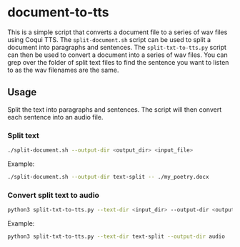 # document-to-tts

This is a simple script that converts a document file to a series of wav files using Coqui TTS. The `split-document.sh` script can be used to split a document into paragraphs and sentences. The `split-txt-to-tts.py` script can then be used to convert a document into a series of wav files.
You can grep over the folder of split text files to find the sentence you want to listen to as the wav filenames are the same.

## Usage

Split the text into paragraphs and sentences. The script will then convert each sentence into an audio file.

### Split text

```bash
./split-document.sh --output-dir <output_dir> <input_file>
```

Example:

```bash
./split-document.sh --output-dir text-split -- ./my_poetry.docx
```

### Convert split text to audio

```bash
python3 split-txt-to-tts.py --text-dir <input_dir> --output-dir <output_dir>
```

Example:

```bash
python3 split-txt-to-tts.py --text-dir text-split --output-dir audio
```

